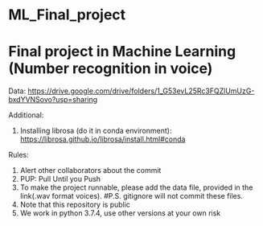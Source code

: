 # ML_Final_project
# Final project in Machine Learning (Number recognition in voice)

Data:
https://drive.google.com/drive/folders/1_G53evL25Rc3FQZlUmUzG-bxdYVNSovo?usp=sharing

Additional:
1) Installing librosa (do it in conda environment):
https://librosa.github.io/librosa/install.html#conda


Rules:
1) Alert other collaborators about the commit
2) PUP: Pull Until you Push
3) To make the project runnable, please add the data file, provided in the link(.wav format voices). #P.S. gitignore will not commit these files.
4) Note that this repository is public
5) We work in python 3.7.4, use other versions at your own risk

